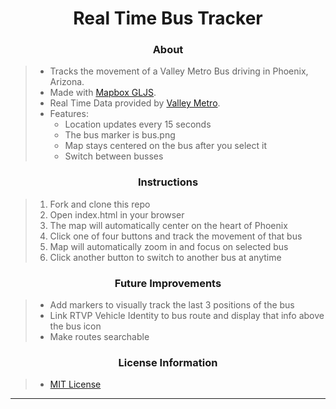 # <div align="center">Real Time Bus Tracker</div>

### <div align="center">About</div>
> - Tracks the movement of a Valley Metro Bus driving in Phoenix, Arizona. 
> - Made with [Mapbox GLJS](https://www.mapbox.com/mapbox-gljs).
> - Real Time Data provided by [Valley Metro](https://app.mecatran.com/utw/ws/gtfsfeed/vehicles/valleymetro?apiKey=4f22263f69671d7f49726c3011333e527368211f&asJson=true).
> - Features:
>   - Location updates every 15 seconds
>   - The bus marker is bus.png
>   - Map stays centered on the bus after you select it
>   - Switch between busses

### <div align="center">Instructions</div>
> 1. Fork and clone this repo
> 2. Open index.html in your browser
> 3. The map will automatically center on the heart of Phoenix
> 4. Click one of four buttons and track the movement of that bus
> 5. Map will automatically zoom in and focus on selected bus
> 6. Click another button to switch to another bus at anytime

### <div align="center">Future Improvements</div>
> - Add markers to visually track the last 3 positions of the bus
> - Link RTVP Vehicle Identity to bus route and display that info above the bus icon
> - Make routes searchable

### <div align="center">License Information</div>
> - [MIT License](https://mit-license.org/)

***